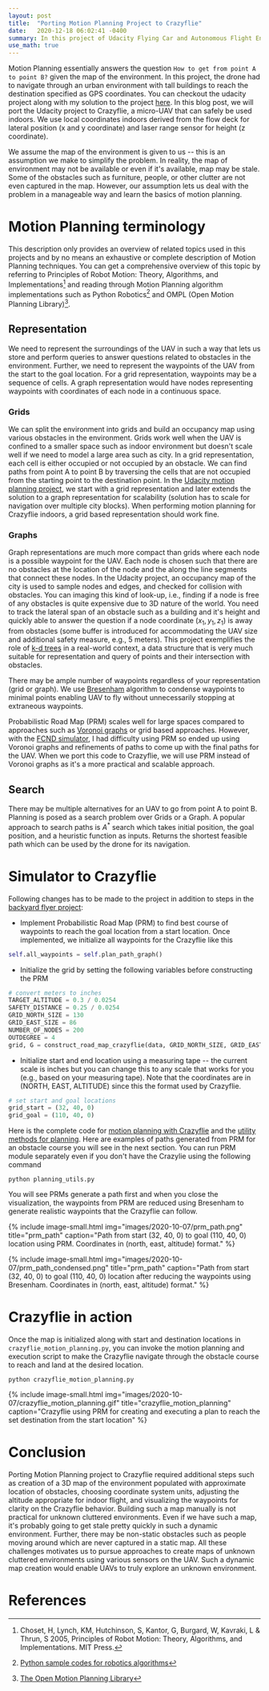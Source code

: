 ```yaml
---
layout: post
title:  "Porting Motion Planning Project to Crazyflie"
date:   2020-12-18 06:02:41 -0400
summary: In this project of Udacity Flying Car and Autonomous Flight Engineer nanodegree, we will make the drone fly through an obstacle course.
use_math: true
---
```


Motion Planning essentially answers the question `How to get from point A to point B?` given the map of the environment. In this project, the drone had to navigate through an urban environment with tall buildings to reach the destination specified as GPS coordinates. You can checkout the udacity project along with my solution to the project [here](https://github.com/pramodatre/FCND-Motion-Planning). In this blog post, we will port the Udacity project to Crazyflie, a micro-UAV that can safely be used indoors. We use local coordinates indoors derived from the flow deck for lateral position (x and y coordinate) and laser range sensor for height (z coordinate).


We assume the map of the environment is given to us -- this is an assumption we make to simplify the problem. In reality, the map of environment may not be available or even if it's available, map may be stale. Some of the obstacles such as furniture, people, or other clutter are not even captured in the map. However, our assumption lets us deal with the problem in a manageable way and learn the basics of motion planning.

# Motion Planning terminology
This description only provides an overview of related topics used in this projects and by no means an exhaustive or complete description of Motion Planning techniques. You can get a comprehensive overview of this topic by referring to Principles of Robot Motion: Theory, Algorithms, and Implementations[^1] and reading through Motion Planning algorithm implementations such as Python Robotics[^3] and OMPL (Open Motion Planning Library)[^2].

## Representation
We need to represent the surroundings of the UAV in such a way that lets us store and perform queries to answer questions related to obstacles in the environment. Further, we need to represent the waypoints of the UAV from the start to the goal location. For a grid representation, waypoints may be a sequence of cells. A graph representation would have nodes representing waypoints with coordinates of each node in a continuous space.

### Grids
We can split the environment into grids and build an occupancy map using various obstacles in the environment. Grids work well when the UAV is confined to a smaller space such as indoor environment but doesn't scale well if we need to model a large area such as city. In a grid representation, each cell is either occupied or not occupied by an obstacle. We can find paths from point A to point B by traversing the cells that are not occupied from the starting point to the destination point. In the [Udacity motion planning project](https://github.com/pramodatre/FCND-Motion-Planning), we start with a grid representation and later extends the solution to a graph representation for scalability (solution has to scale for navigation over multiple city blocks). When performing motion planning for Crazyflie indoors, a grid based representation should work fine.

### Graphs
Graph representations are much more compact than grids where each node is a possible waypoint for the UAV. Each node is chosen such that there are no obstacles at the location of the node and the along the line segments that connect these nodes. In the Udacity project, an occupancy map of the city is used to sample nodes and edges, and checked for collision with obstacles. You can imaging this kind of look-up, i.e., finding if a node is free of any obstacles is quite expensive due to 3D nature of the world. You need to track the lateral span of an obstacle such as a building and it's height and quickly able to answer the question if a node coordinate $(x_{1}, y_{1}, z_{1})$ is away from obstacles (some buffer is introduced for accommodating the UAV size and additional safety measure, e.g., 5 meters). This project exemplifies the role of [k-d trees](https://www.quora.com/What-is-a-kd-tree-and-what-is-it-used-for) in a real-world context, a data structure that is very much suitable for representation and query of points and their intersection with obstacles.

There may be ample number of waypoints regardless of your representation (grid or graph). We use [Bresenham](https://en.wikipedia.org/wiki/Bresenham%27s_line_algorithm) algorithm to condense waypoints to minimal points enabling UAV to fly without unnecessarily stopping at extraneous waypoints.

Probabilistic Road Map (PRM) scales well for large spaces compared to approaches such as [Voronoi graphs](https://en.wikipedia.org/wiki/Voronoi_diagram) or grid based approaches. However, with the [FCND simulator](https://github.com/udacity/FCND-Simulator-Releases/releases), I had difficulty using PRM so ended up using Voronoi graphs and refinements of paths to come up with the final paths for the UAV. When we port this code to Crazyflie, we will use PRM instead of Voronoi graphs as it's a more practical and scalable approach.

## Search
There may be multiple alternatives for an UAV to go from point A to point B. Planning is posed as a search problem over Grids or a Graph. A popular approach to search paths is $A^{*}$ search which takes initial position, the goal position, and a heuristic function as inputs. Returns the shortest feasible path which can be used by the drone for its navigation. 

# Simulator to Crazyflie
Following changes has to be made to the project in addition to steps in the
[backyard flyer project](https://pramodatre.github.io/2020/10/03/backyard-flyer-project):
* Implement Probabilistic Road Map (PRM) to find best course of waypoints to reach the goal location from a start location. Once implemented, we initialize all waypoints for the Crazyflie like this
```python
self.all_waypoints = self.plan_path_graph()
```
* Initialize the grid by setting the following variables before constructing the PRM
```python
# convert meters to inches
TARGET_ALTITUDE = 0.3 / 0.0254
SAFETY_DISTANCE = 0.25 / 0.0254
GRID_NORTH_SIZE = 130
GRID_EAST_SIZE = 86
NUMBER_OF_NODES = 200
OUTDEGREE = 4
grid, G = construct_road_map_crazyflie(data, GRID_NORTH_SIZE, GRID_EAST_SIZE, TARGET_ALTITUDE, SAFETY_DISTANCE, NUMBER_OF_NODES, OUTDEGREE)
```
* Initialize start and end location using a measuring tape -- the current scale is inches but you can change this to any scale that works for you (e.g., based on your measuring tape). Note that the coordinates are in (NORTH, EAST, ALTITUDE) since this the format used by Crazyflie.
```python
# set start and goal locations
grid_start = (32, 40, 0)
grid_goal = (110, 40, 0)
```

Here is the complete code for [motion planning with Crazyflie](https://github.com/pramodatre/FCND-projects-crazyflie-port/blob/master/crazyflie_motion_planning.py) and the [utility methods for planning](https://github.com/pramodatre/FCND-projects-crazyflie-port/blob/master/planning_utils.py). Here are examples of paths generated from PRM for an obstacle course you will see in the next section. You can run PRM module separately even if you don't have the Crazylie using the following command
```code
python planning_utils.py 
```
You will see PRMs generate a path first and when you close the visualization, the waypoints from PRM are reduced using Bresenham to generate realistic waypoints that the Crazyflie can follow.

{% include image-small.html img="images/2020-10-07/prm_path.png" title="prm_path" caption="Path from start (32, 40, 0) to goal (110, 40, 0) location using PRM. Coordinates in (north, east, altitude) format." %}

{% include image-small.html img="images/2020-10-07/prm_path_condensed.png" title="prm_path" caption="Path from start (32, 40, 0) to goal (110, 40, 0) location after reducing the waypoints using Bresenham. Coordinates in (north, east, altitude) format." %}

# Crazyflie in action

Once the map is initialized along with start and destination locations in `crazyflie_motion_planning.py`, you can invoke the motion planning and execution script to make the Crazyflie navigate through the obstacle course to reach and land at the desired location.
```code
python crazyflie_motion_planning.py
```

{% include image-small.html img="images/2020-10-07/crazyflie_motion_planning.gif" title="crazyflie_motion_planning" caption="Crazyflie using PRM for creating and executing a plan to reach the set destination from the start location" %}

# Conclusion
Porting Motion Planning project to Crazyflie required additional steps such as creation of a 3D map of the environment populated with approximate location of obstacles, choosing coordinate system units, adjusting the altitude appropriate for indoor flight, and visualizing the waypoints for clarity on the Crazyflie behavior. Building such a map manually is not practical for unknown cluttered environments. Even if we have such a map, it's probably going to get stale pretty quickly in such a dynamic environment. Further, there may be non-static obstacles such as people moving around which are never captured in a static map. All these challenges motivates us to pursue approaches to create maps of unknown cluttered environments using various sensors on the UAV. Such a dynamic map creation would enable UAVs to truly explore an unknown environment.

# References
[^1]: Choset, H, Lynch, KM, Hutchinson, S, Kantor, G, Burgard, W, Kavraki, L & Thrun, S 2005, Principles of Robot Motion: Theory, Algorithms, and Implementations. MIT Press.
[^2]: [The Open Motion Planning Library](https://ompl.kavrakilab.org/index.html)
[^3]: [Python sample codes for robotics algorithms](https://github.com/AtsushiSakai/PythonRobotics#path-planning)
